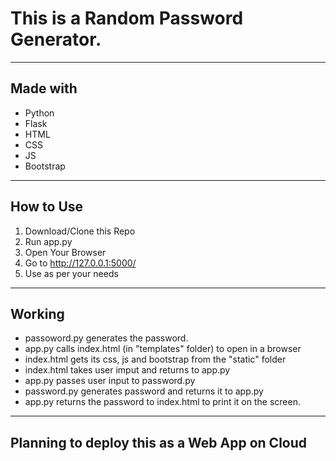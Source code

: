 # This is a Random Password Generator.

<hr>

## Made with
- Python
- Flask
- HTML
- CSS
- JS
- Bootstrap

<hr>

## How to Use
1. Download/Clone this Repo
2. Run app.py
3. Open Your Browser
4. Go to http://127.0.0.1:5000/
5. Use as per your needs

<hr>

## Working
- passoword.py generates the password.
- app.py calls index.html (in "templates" folder) to open in a browser
- index.html gets its css, js and bootstrap from the "static" folder
- index.html takes user imput and returns to app.py
- app.py passes user input to password.py
- password.py generates password and returns it to app.py
- app.py returns the password to index.html to print it on the screen.

<hr>

## Planning to deploy this as a Web App on Cloud
